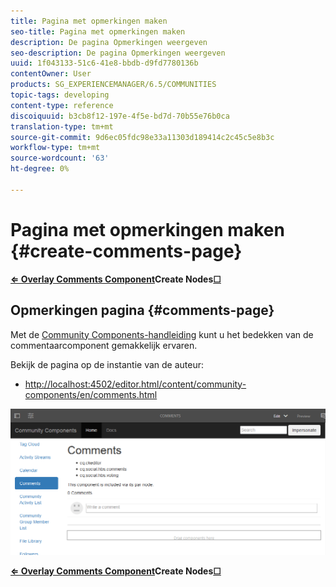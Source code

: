 ```yaml
---
title: Pagina met opmerkingen maken
seo-title: Pagina met opmerkingen maken
description: De pagina Opmerkingen weergeven
seo-description: De pagina Opmerkingen weergeven
uuid: 1f043133-51c6-41e8-bbdb-d9fd7780136b
contentOwner: User
products: SG_EXPERIENCEMANAGER/6.5/COMMUNITIES
topic-tags: developing
content-type: reference
discoiquuid: b3cb8f12-197e-4f5e-bd7d-70b55e76b0ca
translation-type: tm+mt
source-git-commit: 9d6ec05fdc98e33a11303d189414c2c45c5e8b3c
workflow-type: tm+mt
source-wordcount: '63'
ht-degree: 0%

---
```



# Pagina met opmerkingen maken {#create-comments-page}

**[⇐ Overlay Comments Component](overlay-comments.md)Create Nodes[☐](overlay-create-nodes.md)**

## Opmerkingen pagina {#comments-page}

Met de [Community Components-handleiding](components-guide.md) kunt u het bedekken van de commentaarcomponent gemakkelijk ervaren.

Bekijk de pagina op de instantie van de auteur:

* [http://localhost:4502/editor.html/content/community-components/en/comments.html](http://localhost:4502/editor.html/content/community-components/en/comments.html)

![opmerkingen](assets/comments.png)

**[⇐ Overlay Comments Component](overlay-comments.md)Create Nodes[☐](overlay-create-nodes.md)**